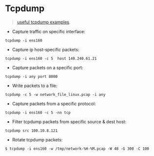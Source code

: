 # Tcpdump

> [useful tcpdump examples](https://www.howtouselinux.com/post/10-useful-tcpdump-command-examples).

- Capture traffic on specific interface:

`tcpdump -i ens160`

- Capture ip host-specific packets:

`tcpdump -i ens160 -c 5  host 140.240.61.21`

- Capture packets on a specific port:

`tcpdump -i any port 8000`

- Write packets to a file:

`tcpdump -c 5 -w network_file_linux.pcap -i any`

- Capture packets from a specific protocol: 

`tcpdump -i ens160 -c 5 -nn tcp`

- Filter tcpdump packets from specific source & dest host:

`tcpdump src 100.10.8.121`

- Rotate tcpdump packets:

`$ tcpdump -i ens160 -w /tmp/network-%H-%M.pcap -W 48 -G 300 -C 100`
